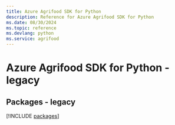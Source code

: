 ```yaml
---
title: Azure Agrifood SDK for Python
description: Reference for Azure Agrifood SDK for Python
ms.date: 08/30/2024
ms.topic: reference
ms.devlang: python
ms.service: agrifood
---
```

# Azure Agrifood SDK for Python - legacy
## Packages - legacy
[!INCLUDE [packages](agrifood-index.md)]